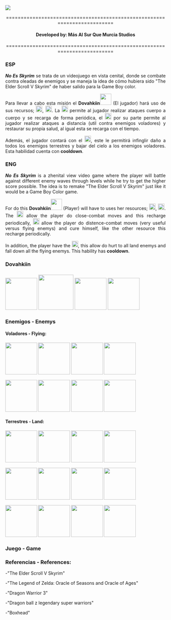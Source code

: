<img src="https://github.com/pablma13/This-is-not-Skyrim/blob/master/sprites/Titulos-Arte/Wallpaper.png"></img>


<p align="center">=========================================================================</p>
<h4 align="center">Developed by: Más Al Sur Que Murcia Studios</h4>
<p align="center">=========================================================================</p>


<h3>ESP</h3>
<p align="justify"> <i><b>No Es Skyrim</b></i> se trata de un videojuego en vista cenital, donde se combate contra oleadas de enemigos y se maneja la idea de cómo hubiera sido "The Elder Scroll V Skyrim" de haber salido para la Game Boy color.</p>

<p align="justify">Para llevar a cabo esta misión el <b>Dovahkiin</b><img src="https://github.com/pablma13/This-is-not-Skyrim/blob/master/sprites/Dovah/DovahFrente/DovahFrente.gif" windth="35" height="35"></img> (El jugador) hará uso de sus recursos; <img src="https://github.com/pablma13/This-is-not-Skyrim/blob/master/sprites/Interfaz/Stamina/gitstamina.gif"  windth="20" height="20"></img>, <img src="https://github.com/pablma13/This-is-not-Skyrim/blob/master/sprites/Interfaz/Mana/gitmana.gif"  windth="20" height="20"></img>. La <img src="https://github.com/pablma13/This-is-not-Skyrim/blob/master/sprites/Interfaz/Stamina/gitstamina.gif"  windth="20" height="20"></img> permite al jugador realizar ataques cuerpo a cuerpo y se recarga de forma periódica, el <img src="https://github.com/pablma13/This-is-not-Skyrim/blob/master/sprites/Interfaz/Mana/gitmana.gif"  windth="20" height="20"></img> por su parte permite al jugador realizar ataques a distancia (util contra enemigos voladores) y restaurar su propia salud, al igual esta se recarga con el tiempo.</p>

<p align="justify">Además, el jugador contará con el <img src="https://github.com/pablma13/This-is-not-Skyrim/blob/master/sprites/Interfaz/Thu'um/gitthuum.gif"  windth="20" height="20"></img>, este le permitirá infinglir daño a todos los enemigos terrestres y bajar del cielo a los enemigos voladores. Esta habilidad cuenta con <b>cooldown</b>.</p>


<h3>ENG</h3>
<p align="justify"> <i><b>No Es Skyrim</b></i> is a zhenital view video game where the player will battle against different enemy waves through levels while he try to get the higher score possible. The idea is to remake "The Elder Scroll V Skyrim" just like it would be a Game Boy Color game.</p>

<p align="justify">For do this <b>Dovahkiin</b><img src="https://github.com/pablma13/This-is-not-Skyrim/blob/master/sprites/Dovah/DovahFrente/DovahFrente.gif" windth="35" height="35"></img> (Player) will have to uses her resources; <img src="https://github.com/pablma13/This-is-not-Skyrim/blob/master/sprites/Interfaz/Stamina/gitstamina.gif"  windth="20" height="20"></img>, <img src="https://github.com/pablma13/This-is-not-Skyrim/blob/master/sprites/Interfaz/Mana/gitmana.gif"  windth="20" height="20"></img>. The <img src="https://github.com/pablma13/This-is-not-Skyrim/blob/master/sprites/Interfaz/Stamina/gitstamina.gif"  windth="20" height="20"></img> allow the player do close-combat moves and this recharge periodically, <img src="https://github.com/pablma13/This-is-not-Skyrim/blob/master/sprites/Interfaz/Mana/gitmana.gif"  windth="20" height="20"></img> allow the player do distence-combat moves (very useful versus flying enemys) and cure himself, like the other resource this recharge periodically.</p>

<p align="justify">In addition, the player have the <img src="https://github.com/pablma13/This-is-not-Skyrim/blob/master/sprites/Interfaz/Thu'um/gitthuum.gif"  windth="20" height="20"></img>, this allow do hurt to all land enemys and fall down all the flying enemys. This hability has <b>cooldown</b>.</p>

<h3>Dovahkiin<h3>
<img src="https://github.com/pablma13/This-is-not-Skyrim/blob/master/sprites/Dovah/DovahIzq/DovahIzq.gif" windth="100" height="100"></img>
<img src="https://github.com/pablma13/This-is-not-Skyrim/blob/master/sprites/Dovah/DovahFrente/DovahFrente.gif" windth="110" height="110"></img>
<img src="https://github.com/pablma13/This-is-not-Skyrim/blob/master/sprites/Dovah/DovahEspalda/DovahEspalda.gif" windth="100" height="100"></img>
<img src="https://github.com/pablma13/This-is-not-Skyrim/blob/master/sprites/Dovah/DovahDrch/DovahDrch.gif" windth="100" height="100"></img>
<h3>Enemigos - Enemys</h3>

<h4>Voladores - Flying: <h4>
<img src="https://github.com/pablma13/This-is-not-Skyrim/blob/master/sprites/Enemigos/VolAmarilloIquierda.gif" windth="100" height="100"></img>
<img src="https://github.com/pablma13/This-is-not-Skyrim/blob/master/sprites/Enemigos/VolAmarilloFrente.gif" windth="100" height="100"></img>
<img src="https://github.com/pablma13/This-is-not-Skyrim/blob/master/sprites/Enemigos/VolAmarilloEspaldas.gif" windth="100" height="100"></img>
<img src="https://github.com/pablma13/This-is-not-Skyrim/blob/master/sprites/Enemigos/VolAmarilloDerecha.gif" windth="100" height="100"></img>

<img src="https://github.com/pablma13/This-is-not-Skyrim/blob/master/sprites/Enemigos/VolBlancoIzquierda.gif" windth="100" height="100"></img>
<img src="https://github.com/pablma13/This-is-not-Skyrim/blob/master/sprites/Enemigos/VolBlancoFrente.gif" windth="100" height="100"></img>
<img src="https://github.com/pablma13/This-is-not-Skyrim/blob/master/sprites/Enemigos/VolBlancoEspaldas.gif" windth="100" height="100"></img>
<img src="https://github.com/pablma13/This-is-not-Skyrim/blob/master/sprites/Enemigos/VolBlancoDerecha.gif" windth="100" height="100"></img>
<h4>Terrestres - Land: <h4>
<img src="https://github.com/pablma13/This-is-not-Skyrim/blob/master/sprites/Enemigos/TerAmarilloIquierda.gif" windth="100" height="100"></img>
<img src="https://github.com/pablma13/This-is-not-Skyrim/blob/master/sprites/Enemigos/TerAmarilloFrente.gif" windth="100" height="100"></img>
<img src="https://github.com/pablma13/This-is-not-Skyrim/blob/master/sprites/Enemigos/TerAmarilloEspaldas.gif" windth="100" height="100"></img>
<img src="https://github.com/pablma13/This-is-not-Skyrim/blob/master/sprites/Enemigos/TerAmarilloDerecha.gif" windth="100" height="100"></img>

<img src="https://github.com/pablma13/This-is-not-Skyrim/blob/master/sprites/Enemigos/TerAzulIzquierda.gif" windth="100" height="100"></img>
<img src="https://github.com/pablma13/This-is-not-Skyrim/blob/master/sprites/Enemigos/TerAzulFrente.gif" windth="100" height="100"></img>
<img src="https://github.com/pablma13/This-is-not-Skyrim/blob/master/sprites/Enemigos/TerAzulEspaldas.gif" windth="100" height="100"></img>
<img src="https://github.com/pablma13/This-is-not-Skyrim/blob/master/sprites/Enemigos/TerAzulDerecha.gif" windth="100" height="100"></img>

<img src="https://github.com/pablma13/This-is-not-Skyrim/blob/master/sprites/Enemigos/TerAzulIzquierda2.gif" windth="100" height="100"></img>
<img src="https://github.com/pablma13/This-is-not-Skyrim/blob/master/sprites/Enemigos/TerAzulFrente2.gif" windth="100" height="100"></img>
<img src="https://github.com/pablma13/This-is-not-Skyrim/blob/master/sprites/Enemigos/TerAzulEspaldas2.gif" windth="100" height="100"></img>
<img src="https://github.com/pablma13/This-is-not-Skyrim/blob/master/sprites/Enemigos/TerAzulDerecha2.gif" windth="100" height="100"></img>
<h3>Juego - Game</h3>

<h3>Referencias - References: </h3>
<p>-"The Elder Scroll V Skyrim"  </p>
<p>-"The Legend of Zelda: Oracle of Seasons and Oracle of Ages" </p>
<p>-"Dragon Warrior 3" </p>
<p>-"Dragon ball z legendary super warriors"</p>
<p>-"Boxhead"</p>

